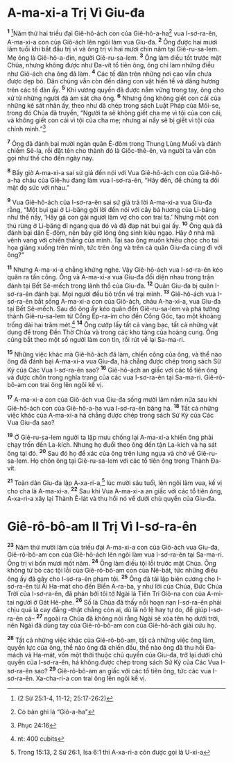 # A-ma-xi-a Trị Vì Giu-đa

<sup><b>1</b></sup> [^1@-da493577-cb3c-4f41-a438-c6afbf37e44f]Năm thứ hai triều đại Giê-hô-ách con của Giê-hô-a-ha[^1-da493577-cb3c-4f41-a438-c6afbf37e44f] vua I-sơ-ra-ên, A-ma-xi-a con của Giô-ách lên ngôi làm vua Giu-đa. <sup><b>2</b></sup> Ông được hai mươi lăm tuổi khi bắt đầu trị vì và ông trị vì hai mươi chín năm tại Giê-ru-sa-lem. Mẹ ông là Giê-hô-a-đin, người Giê-ru-sa-lem. <sup><b>3</b></sup> Ông làm điều tốt trước mặt Chúa, nhưng không được như Ða-vít tổ tiên ông, ông chỉ làm những điều như Giô-ách cha ông đã làm. <sup><b>4</b></sup> Các tế đàn trên những nơi cao vẫn chưa được dẹp bỏ. Dân chúng vẫn còn đến dâng con vật hiến tế và dâng hương trên các tế đàn ấy. <sup><b>5</b></sup> Khi vương quyền đã được nắm vững trong tay, ông cho xử tử những người đã ám sát cha ông. <sup><b>6</b></sup> Nhưng ông không giết con cái của những kẻ sát nhân ấy, theo như đã chép trong sách Luật Pháp của Môi-se, trong đó Chúa đã truyền, “Người ta sẽ không giết cha mẹ vì tội của con cái, và không giết con cái vì tội của cha mẹ; nhưng ai nấy sẽ bị giết vì tội của chính mình.”[^2@-da493577-cb3c-4f41-a438-c6afbf37e44f]

<sup><b>7</b></sup> Ông đã đánh bại mười ngàn quân Ê-đôm trong Thung Lũng Muối và đánh chiếm Sê-la, rồi đặt tên cho thành đó là Giốc-thê-ên, và người ta vẫn còn gọi như thế cho đến ngày nay.

<sup><b>8</b></sup> Bấy giờ A-ma-xi-a sai sứ giả đến nói với Vua Giê-hô-ách con của Giê-hô-a-ha cháu của Giê-hu đang làm vua I-sơ-ra-ên, “Hãy đến, để chúng ta đối mặt đọ sức với nhau.”

<sup><b>9</b></sup> Vua Giê-hô-ách của I-sơ-ra-ên sai sứ giả trả lời A-ma-xi-a vua Giu-đa rằng, “Một bụi gai ở Li-băng gởi lời đến nói với cây bá hương của Li-băng như thế nầy, ‘Hãy gả con gái ngươi làm vợ cho con trai ta.’ Nhưng một con thú rừng ở Li-băng đi ngang qua đó và đã đạp nát bụi gai ấy. <sup><b>10</b></sup> Ông quả đã đánh bại dân Ê-đôm, nên bây giờ lòng ông sinh kiêu ngạo. Hãy ở nhà mà vênh vang với chiến thắng của mình. Tại sao ông muốn khiêu chọc cho tai họa giáng xuống trên mình, tức trên ông và trên cả quân Giu-đa cùng đi với ông?”

<sup><b>11</b></sup> Nhưng A-ma-xi-a chẳng khứng nghe. Vậy Giê-hô-ách vua I-sơ-ra-ên kéo quân ra tấn công. Ông và A-ma-xi-a vua Giu-đa đối diện nhau trong trận đánh tại Bết Sê-mếch trong lãnh thổ của Giu-đa. <sup><b>12</b></sup> Quân Giu-đa bị quân I-sơ-ra-ên đánh bại. Mọi người đều bỏ trốn về trại mình. <sup><b>13</b></sup> Giê-hô-ách vua I-sơ-ra-ên bắt sống A-ma-xi-a con của Giô-ách, cháu A-ha-xi-a, vua Giu-đa tại Bết Sê-mếch. Sau đó ông ấy kéo quân đến Giê-ru-sa-lem và phá tường thành Giê-ru-sa-lem từ Cổng Ép-ra-im cho đến Cổng Góc, tạo một khoảng trống dài hai trăm mét.[^2-da493577-cb3c-4f41-a438-c6afbf37e44f] <sup><b>14</b></sup> Ông cướp lấy tất cả vàng bạc, tất cả những vật dụng để trong Ðền Thờ Chúa và trong các kho tàng của hoàng cung. Ông cũng bắt theo một số người làm con tin, rồi rút về lại Sa-ma-ri.

<sup><b>15</b></sup> Những việc khác mà Giê-hô-ách đã làm, chiến công của ông, và thể nào ông đã đánh bại A-ma-xi-a vua Giu-đa, há chẳng được chép trong sách Sử Ký của Các Vua I-sơ-ra-ên sao? <sup><b>16</b></sup> Giê-hô-ách an giấc với các tổ tiên ông và được chôn trong nghĩa trang của các vua I-sơ-ra-ên tại Sa-ma-ri. Giê-rô-bô-am con trai ông lên ngôi kế vị.

<sup><b>17</b></sup> A-ma-xi-a con của Giô-ách vua Giu-đa sống mười lăm năm nữa sau khi Giê-hô-ách con của Giê-hô-a-ha vua I-sơ-ra-ên băng hà. <sup><b>18</b></sup> Tất cả những việc khác của A-ma-xi-a há chẳng được chép trong sách Sử Ký của Các Vua Giu-đa sao?

<sup><b>19</b></sup> Ở Giê-ru-sa-lem người ta lập mưu chống lại A-ma-xi-a khiến ông phải chạy trốn đến La-kích. Nhưng họ đuổi theo ông đến tận La-kích và hạ sát ông tại đó. <sup><b>20</b></sup> Sau đó họ để xác của ông trên lưng ngựa và chở về Giê-ru-sa-lem. Họ chôn ông tại Giê-ru-sa-lem với các tổ tiên ông trong Thành Ða-vít.

<sup><b>21</b></sup> Toàn dân Giu-đa lập A-xa-ri-a,[^3-da493577-cb3c-4f41-a438-c6afbf37e44f] lúc mười sáu tuổi, lên ngôi làm vua, kế vị cho cha là A-ma-xi-a. <sup><b>22</b></sup> Sau khi Vua A-ma-xi-a an giấc với các tổ tiên ông, A-xa-ri-a xây lại Thành Ê-lát và thu hồi nó về dưới chủ quyền của Giu-đa.

# Giê-rô-bô-am II Trị Vì I-sơ-ra-ên

<sup><b>23</b></sup> Năm thứ mười lăm của triều đại A-ma-xi-a con của Giô-ách vua Giu-đa, Giê-rô-bô-am con của Giê-hô-ách lên ngôi làm vua I-sơ-ra-ên tại Sa-ma-ri. Ông trị vì bốn mươi mốt năm. <sup><b>24</b></sup> Ông làm điều tội lỗi trước mặt Chúa. Ông không từ bỏ các tội lỗi của Giê-rô-bô-am con của Nê-bát, tức những điều ông ấy đã gây cho I-sơ-ra-ên phạm tội. <sup><b>25</b></sup> Ông đã tái lập biên cương cho I-sơ-ra-ên từ Ải Ha-mát cho đến Biển A-ra-ba, y như lời của Chúa, Ðức Chúa Trời của I-sơ-ra-ên, đã phán bởi tôi tớ Ngài là Tiên Tri Giô-na con của A-mi-tai người ở Gát Hê-phe. <sup><b>26</b></sup> Số là Chúa đã thấy nỗi hoạn nạn I-sơ-ra-ên phải chịu quả là cay đắng –thật chẳng còn ai, dù là nô lệ hay tự do, để giúp I-sơ-ra-ên cả– <sup><b>27</b></sup> ngoài ra Chúa đã không nói rằng Ngài sẽ xóa tên họ dưới trời, nên Ngài đã dùng tay của Giê-rô-bô-am con của Giê-hô-ách giải cứu họ.

<sup><b>28</b></sup> Tất cả những việc khác của Giê-rô-bô-am, tất cả những việc ông làm, quyền lực của ông, thể nào ông đã chiến đấu, thể nào ông đã thu hồi Ða-mách và Ha-mát, vốn một thời thuộc chủ quyền của Giu-đa, trở lại dưới chủ quyền của I-sơ-ra-ên, há không được chép trong sách Sử Ký của Các Vua I-sơ-ra-ên sao? <sup><b>29</b></sup> Giê-rô-bô-am an giấc với các tổ tiên ông, tức các vua I-sơ-ra-ên. Xa-cha-ri-a con trai ông lên ngôi kế vị.

[^1-da493577-cb3c-4f41-a438-c6afbf37e44f]: Có bản ghi là “Giô-a-ha”

[^2-da493577-cb3c-4f41-a438-c6afbf37e44f]: nt: 400 cubits

[^3-da493577-cb3c-4f41-a438-c6afbf37e44f]: Trong 15:13, 2 Sử 26:1, Isa 6:1 thì A-xa-ri-a còn được gọi là U-xi-a

[^1@-da493577-cb3c-4f41-a438-c6afbf37e44f]: (2 Sử 25:1-4, 11-12; 25:17-26:2)

[^2@-da493577-cb3c-4f41-a438-c6afbf37e44f]: Phục 24:16

